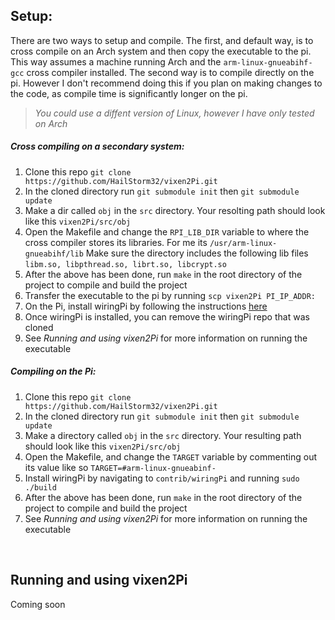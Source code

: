## Setup:
There are two ways to setup and compile. The first, and default way, is to cross compile on an Arch system and then copy the executable to the pi. This way assumes a machine running Arch and the `arm-linux-gnueabihf-gcc` cross compiler installed. The second way is to compile directly on the pi. However I don't recommend doing this if you plan on making changes to the code, as compile time is significantly longer on the pi.
><i>You could use a diffent version of Linux, however I have only tested on Arch</i>

##### Cross compiling on a secondary system:

1. Clone this repo `git clone https://github.com/HailStorm32/vixen2Pi.git`
2. In the cloned directory run `git submodule init` then `git submodule update`
3. Make a dir called `obj` in the `src` directory. Your resolting path should look like this `vixen2Pi/src/obj`
4. Open the Makefile and change the `RPI_LIB_DIR` variable to where the cross compiler stores its libraries. For me its `/usr/arm-linux-gnueabihf/lib` Make sure the directory includes the following lib files `libm.so, libpthread.so, librt.so, libcrypt.so`
5. After the above has been done, run `make` in the root directory of the project to compile and build the project
6. Transfer the executable to the pi by running `scp vixen2Pi PI_IP_ADDR:`
7. On the Pi, install wiringPi by following the instructions <a href="http://wiringpi.com/download-and-install/">here</a>
8. Once wiringPi is installed, you can remove the wiringPi repo that was cloned
9. See <i>Running and using vixen2Pi</i> for more information on running the executable

##### Compiling on the Pi:

1. Clone this repo `git clone https://github.com/HailStorm32/vixen2Pi.git`
2. In the cloned directory run `git submodule init` then `git submodule update`
3. Make a directory called `obj` in the `src` directory. Your resulting path should look like this `vixen2Pi/src/obj`
4. Open the Makefile, and change the `TARGET` variable by commenting out its value like so `TARGET=#arm-linux-gnueabinf-`
5. Install wiringPi by navigating to `contrib/wiringPi` and running `sudo ./build`
6. After the above has been done, run `make` in the root directory of the project to compile and build the project
7. See <i>Running and using vixen2Pi</i> for more information on running the executable

<br>

## Running and using vixen2Pi
Coming soon
